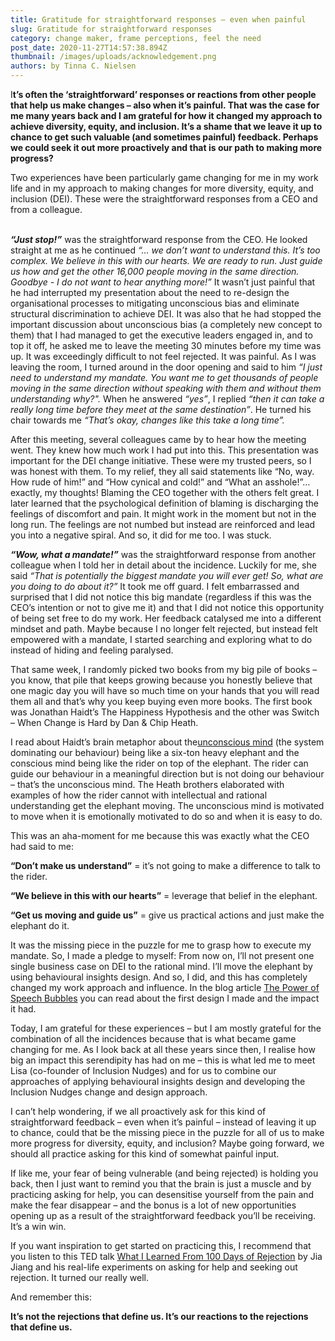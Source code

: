 ```yaml
---
title: Gratitude for straightforward responses – even when painful
slug: Gratitude for straightforward responses
category: change maker, frame perceptions, feel the need
post_date: 2020-11-27T14:57:38.894Z
thumbnail: /images/uploads/acknowledgement.png
authors: by Tinna C. Nielsen
---
```

I**t’s often the ‘straightforward’ responses or reactions from other people that help us make changes – also when it’s painful. That was the case for me many years back and I am grateful for how it changed my approach to achieve diversity, equity, and inclusion. It’s a shame that we leave it up to chance to get such valuable (and sometimes painful) feedback. Perhaps we could seek it out more proactively and that is our path to making more progress?** 

Two experiences have been particularly game changing for me in my work life and in my approach to making changes for more diversity, equity, and inclusion (DEI). These were the straightforward responses from a CEO and from a colleague.

\
***“Just stop!”*** was the straightforward response from the CEO. He looked straight at me as he continued *“… we don’t want to understand this. It’s too complex. We believe in this with our hearts. We are ready to run. Just guide us how and get the other 16,000 people moving in the same direction. Goodbye - I do not want to hear anything more!”*  It wasn’t just painful that he had interrupted my presentation about the need to re-design the organisational processes to mitigating unconscious bias and eliminate structural discrimination to achieve DEI. It was also that he had stopped the important discussion about unconscious bias (a completely new concept to them) that I had managed to get the executive leaders engaged in, and to top it off, he asked me to leave the meeting 30 minutes before my time was up. It was exceedingly difficult to not feel rejected. It was painful. As I was leaving the room, I turned around in the door opening and said to him *“I just need to understand my mandate. You want me to get thousands of people moving in the same direction without speaking with them and without them understanding why?".* When he answered *“yes”*, I replied *“then it can take a really long time before they meet at the same destination”*. He turned his chair towards me *“That’s okay, changes like this take a long time”.* 

After this meeting, several colleagues came by to hear how the meeting went. They knew how much work I had put into this. This presentation was important for the DEI change initiative. These were my trusted peers, so I was honest with them. To my relief, they all said statements like “No, way. How rude of him!” and “How cynical and cold!” and “What an asshole!”… exactly, my thoughts!  Blaming the CEO together with the others felt great. I later learned that the psychological definition of blaming is discharging the feelings of discomfort and pain. It might work in the moment but not in the long run. The feelings are not numbed but instead are reinforced and lead you into a negative spiral. And so, it did for me too. I was stuck.  



***“Wow, what a mandate!”*** was the straightforward response from another colleague when I told her in detail about the incidence. Luckily for me, she said *“That is potentially the biggest mandate you will ever get! So, what are you doing to do about it?”* It took me off guard. I felt embarrassed and surprised that I did not notice this big mandate (regardless if this was the CEO’s intention or not to give me it) and that I did not notice this opportunity of being set free to do my work. Her feedback catalysed me into a different mindset and path. Maybe because I no longer felt rejected, but instead felt empowered with a mandate, I started searching and exploring what to do instead of hiding and feeling paralysed. 



That same week, I randomly picked two books from my big pile of books – you know, that pile that keeps growing because you honestly believe that one magic day you will have so much time on your hands that you will read them all and that’s why you keep buying even more books. The first book was Jonathan Haidt’s The Happiness Hypothesis and the other was Switch – When Change is Hard by Dan & Chip Heath. 

I read about Haidt’s brain metaphor about the[unconscious mind](https://inclusion-nudges.org/blog/about-inclusion-nudges/power-of-inclusion-nudges) (the system dominating our behaviour) being like a six-ton heavy elephant and the conscious mind being like the rider on top of the elephant. The rider can guide our behaviour in a meaningful direction but is not doing our behaviour – that’s the unconscious mind. The Heath brothers elaborated with examples of how the rider cannot with intellectual and rational understanding get the elephant moving. The unconscious mind is motivated to move when it is emotionally motivated to do so and when it is easy to do. 

This was an aha-moment for me because this was exactly what the CEO had said to me:  

**“Don’t make us understand”** = it’s not going to make a difference to talk to the rider.  

**“We believe in this with our hearts”** = leverage that belief in the elephant. 

**“Get us moving and guide us”** = give us practical actions and just make the elephant do it. 



It was the missing piece in the puzzle for me to grasp how to execute my mandate.  So, I made a pledge to myself: From now on, I’ll not present one single business case on DEI to the rational mind. I’ll move the elephant by using behavioural insights design. And so, I did, and this has completely changed my work approach and influence. In the blog article [The Power of Speech Bubbles](https://inclusion-nudges.org/blog/inclusive-co-creation/power-of-speech-bubbles) you can read about the first design I made and the impact it had. 

Today, I am grateful for these experiences – but I am mostly grateful for the combination of all the incidences because that is what became game changing for me. As I look back at all these years since then, I realise how big an impact this serendipity has had on me – this is what led me to meet Lisa (co-founder of Inclusion Nudges) and for us to combine our approaches of applying behavioural insights design and developing the Inclusion Nudges change and design approach. 

I can’t help wondering, if we all proactively ask for this kind of straightforward feedback – even when it’s painful – instead of leaving it up to chance, could that be the missing piece in the puzzle for all of us to make more progress for diversity, equity, and inclusion? Maybe going forward, we should all practice asking for this kind of somewhat painful input. 

If like me, your fear of being vulnerable (and being rejected) is holding you back, then I just want to remind you that the brain is just a muscle and by practicing asking for help, you can desensitise yourself from the pain and make the fear disappear  – and the bonus is a lot of new opportunities opening up as a result of the straightforward feedback you’ll be receiving.  It’s a win win. 

If you want inspiration to get started on practicing this, I recommend that you listen to this TED talk [What I Learned From 100 Days of Rejection](https://www.ted.com/talks/jia_jiang_what_i_learned_from_100_days_of_rejection) by Jia Jiang and his real-life experiments on asking for help and seeking out rejection. It turned our really well. 

And remember this:  

**It’s not the rejections that define us. It’s our reactions to the rejections that define us.**
